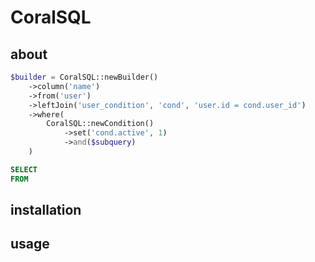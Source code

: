 # CoralSQL

## about

```php
$builder = CoralSQL::newBuilder()
    ->column('name')
    ->from('user')
    ->leftJoin('user_condition', 'cond', 'user.id = cond.user_id')
    ->where(
        CoralSQL::newCondition()
            ->set('cond.active', 1)
            ->and($subquery)
    )
```

```sql
SELECT
FROM

```

## installation

## usage